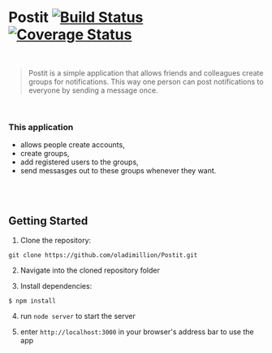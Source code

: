 # Postit      [![Build Status](https://travis-ci.org/oladimillion/Postit.svg?branch=template)](https://travis-ci.org/oladimillion/Postit)      [![Coverage Status](https://coveralls.io/repos/github/oladimillion/Postit/badge.svg)](https://coveralls.io/github/oladimillion/Postit)
<br>

> Postit is a simple application that allows friends 
> and colleagues create groups for notifications.
> This way one person can post notifications to 
> everyone by sending a message once. 

<br>

### This application 
- allows people create accounts, 
- create groups,
- add registered users to the groups, 
- send messasges out to these groups whenever they want.

<br>
<br>

## Getting Started
1. Clone the repository:
```
git clone https://github.com/oladimillion/Postit.git
```
2. Navigate into the cloned repository folder

3. Install dependencies:
```
$ npm install
```
4. run `node server` to start the server

5. enter `http://localhost:3000` in your browser's address bar to use the app